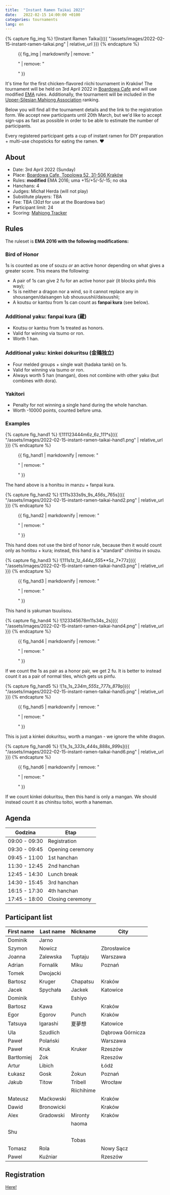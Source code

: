```yaml
---
title:  "Instant Ramen Taikai 2022"
date:   2022-02-15 14:00:00 +0100
categories: tournaments
lang: en
---
```


{% capture fig_img %}
![Instant Ramen Taikai]({{ "/assets/images/2022-02-15-instant-ramen-taikai.png" | relative_url }})
{% endcapture %}

<figure>
  {{ fig_img | markdownify | remove: "<p>" | remove: "</p>" }}
</figure>

It's time for the first chicken-flavored riichi tournament in Kraków!
The tournament will be held on 3rd April 2022 in [Boardowa Cafe](http://boardowa.pl/)
and will use modified [EMA](http://mahjong-europe.org/) rules. Additionally, the tournament
will be included in the [Upper-Silesian Mahjong Association](https://mahjongsilesia.wordpress.com/) ranking.

Below you will find all the tournament details and the link to the registration form.
We accept new participants until 20th March, but we'd like to accept sign-ups as fast as possible
in order to be able to estimate the number of participants.

Every registered participant gets a cup of instant ramen for DIY preparation + multi-use chopsticks for eating the ramen. ❤️

## About

* Date: 3rd April 2022 (Sunday)
* Place: [Boardowa Cafe, Topolowa 52, 31-506 Kraków](https://g.page/Boardowa)
* Rules: **modified** EMA 2016; uma +15/+5/-5/-15; no oka
* Hanchans: 4
* Judges: Michał Herda (will not play)
* Substitute players: TBA
* Fee: TBA (30zł for use at the Boardowa bar)
* Participant limit: 24
* Scoring: [Mahjong Tracker](https://mahjongtracker.com/)

## Rules

The ruleset is **EMA 2016 with the following modifications:**

### Bird of Honor
1s is counted as one of souzu *or* an active honor depending on what gives a greater score. This means the following:

* A pair of 1s can give 2 fu for an active honor pair (it blocks pinfu this way);
* 1s is neither a dragon nor a wind, so it cannot replace any in shousangen/daisangen lub shousuushii/daisuushii;
* A koutsu or kantsu from 1s can count as **fanpai kura** (see below).

### Additional yaku: fanpai kura (蔵)
* Koutsu or kantsu from 1s treated as honors.
* Valid for winning via tsumo or ron.
* Worth 1 han.

### Additional yaku: kinkei dokuritsu (金鶏独立)
* Four melded groups + single wait (hadaka tanki) on 1s.
* Valid for winning via tsumo or ron.
* Always worth 5 han (mangan), does not combine with other yaku (but combines with dora).

### Yakitori

* Penalty for not winning a single hand during the whole hanchan.
* Worth -10000 points, counted before uma.

### Examples

{% capture fig_hand1 %}
![111123444m6z_6z_111*s]({{ "/assets/images/2022-02-15-instant-ramen-taikai-hand1.png" | relative_url }})
{% endcapture %}

<figure>
  {{ fig_hand1 | markdownify | remove: "<p>" | remove: "</p>" }}
</figure>

The hand above is a honitsu in manzu + fanpai kura.

{% capture fig_hand2 %}
![111s333s9s_9s_4*56s_7*65s]({{ "/assets/images/2022-02-15-instant-ramen-taikai-hand2.png" | relative_url }})
{% endcapture %}

<figure>
  {{ fig_hand2 | markdownify | remove: "<p>" | remove: "</p>" }}
</figure>

This hand does not use the bird of honor rule, because then it would count only as honitsu + kura;
instead, this hand is a "standard" chinitsu in souzu.

{% capture fig_hand3 %}
![111s1z_1z_4*44z_55*5**5z_7*77z]({{ "/assets/images/2022-02-15-instant-ramen-taikai-hand3.png" | relative_url }})
{% endcapture %}

<figure>
  {{ fig_hand3 | markdownify | remove: "<p>" | remove: "</p>" }}
</figure>

This hand is yakuman tsuuiisou.

{% capture fig_hand4 %}
![123345678m11s34s_2s]({{ "/assets/images/2022-02-15-instant-ramen-taikai-hand4.png" | relative_url }})
{% endcapture %}

<figure>
  {{ fig_hand4 | markdownify | remove: "<p>" | remove: "</p>" }}
</figure>

If we count the 1s as pair as a honor pair, we get 2 fu.
It is better to instead count it as a pair of normal tiles, which gets us pinfu.

{% capture fig_hand5 %}
![1s_1s_2*34m_555*z_7*77s_8*79p]({{ "/assets/images/2022-02-15-instant-ramen-taikai-hand5.png" | relative_url }})
{% endcapture %}

<figure>
  {{ fig_hand5 | markdownify | remove: "<p>" | remove: "</p>" }}
</figure>

This is just a kinkei dokuritsu, worth a mangan - we ignore the white dragon.

{% capture fig_hand6 %}
![1s_1s_3*33s_44*4s_888*s_99*9s]({{ "/assets/images/2022-02-15-instant-ramen-taikai-hand6.png" | relative_url }})
{% endcapture %}

<figure>
  {{ fig_hand6 | markdownify | remove: "<p>" | remove: "</p>" }}
</figure>

If we count kinkei dokuritsu, then this hand is only a mangan.
We should instead count it as chinitsu toitoi, worth a haneman.

## Agenda

| Godzina       | Etap                |
|---------------|---------------------|
| 09:00 - 09:30 | Registration        |
| 09:30 - 09:45 | Opening ceremony    |
| 09:45 - 11:00 | 1st hanchan         |
| 11:30 - 12:45 | 2nd hanchan         |
| 12:45 - 14:30 | Lunch break         |
| 14:30 - 15:45 | 3rd hanchan         |
| 16:15 - 17:30 | 4th hanchan         |
| 17:45 - 18:00 | Closing ceremony    |

## Participant list

| First name | Last name  | Nickname   | City             |
|------------|------------|------------|------------------|
| Dominik    | Jarno      |            |                  |
| Szymon     | Nowicz     |            | Zbrosławice      |
| Joanna     | Zalewska   | Tuptaju    | Warszawa         |
| Adrian     | Fornalik   | Miku       | Poznań           |
| Tomek      | Dwojacki   |            |                  |
| Bartosz    | Kruger     | Chapatsu   | Kraków           |
| Jacek      | Spychała   | Jackek     | Katowice         |
| Dominik    |            | Eshiyo     |                  |
| Bartosz    | Kawa       |            | Kraków           |
| Egor       | Egorov     | Punch      | Kraków           |
| Tatsuya    | Igarashi   | 夏夢想        | Katowice         |
| Ula        | Szudlich   |            | Dąbrowa Górnicza |
| Paweł      | Polański   |            | Warszawa         |
| Paweł      | Kruk       | Kruker     | Rzeszów          |
| Bartłomiej | Żok        |            | Rzeszów          |
| Artur      | Libich     |            | Łódź             |
| Łukasz     | Gosk       | Żokun      | Poznań           |
| Jakub      | Titow      | Tribell    | Wrocław          |
|            |            | Riichihime |                  |
| Mateusz    | Maćkowski  |            | Kraków           |
| Dawid      | Bronowicki |            | Kraków           |
| Alex       | Gradowski  | Mironty    | Kraków           |
|            |            | haoma      |                  |
| Shu        |            |            |                  |
|            |            | Tobas      |                  |
| Tomasz     | Rola       |            | Nowy Sącz        |
| Pawel      | Kuźniar    |            | Rzeszów          |

## Registration

[Here!](https://forms.gle/cDMZcCej329RFSti8)
